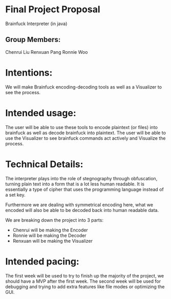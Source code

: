 # Final Project Proposal

Brainfuck Interpreter (in java)

## Group Members:

Chenrui Liu
Renxuan Pang
Ronnie Woo

# Intentions:

We will make Brainfuck encoding-decoding tools as well as a Visualizer to see the process. 

# Intended usage:

The user will be able to use these tools to encode plaintext (or files) into brainfuck as well as decode brainfuck into plaintext. 
The user will be able to use the Visualizer to see brainfuck commands act actively and Visualize the process. 

# Technical Details:

The interpreter plays into the role of stegnography through obfuscation, turning plain text into a form that is a lot less human readable. 
It is essentially a type of cipher that uses the programming language instead of a set key.

Furthermore we are dealing with symmetrical encoding here, what we encoded will also be able to be decoded back into human readable data. 

We are breaking down the project into 3 parts:
- Chenrui will be making the Encoder
- Ronnie will be making the Decoder
- Renxuan will be making the Visualizer

# Intended pacing:

The first week will be used to try to finish up the majority of the project, we should have a MVP after the first week. 
The second week will be used for debugging and trying to add extra features like file modes or optimizing the GUI. 
